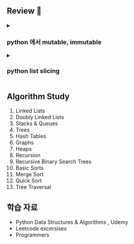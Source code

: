 ## Review 🌷

<details>
    <summary><h3>python 에서 mutable, immutable</h3></summary>

```python
grid = [1, 2, 3]

def function(grid):
    visited = [0] * len(grid)
    visit = 1

    def nested_function():
        visited[0] = 1
        visit += 1

    nested_function()
    return visit, visited
```
위의 함수를 실행하면 `UnboundLocalError: local variable 'visit' referenced before assignment` 에러가 뜹니다. list 타입인 visited 는 변경 가능한데, 왜 visit 는 nested function 에서 접근해서 수정할 수 없을까요? 

객체의 Mutable / Immutable 과 Scope 에 대해 정확히 구분해야 합니다. 

#### Mutable vs. Immutable 

- **Mutable** : list, dictionary, set 는 생성 후 변경할 수 있습니다. mutable object 를 수정하면 오브젝트 자체를 변경하는 것입니다.
- **Immutable** : integer, float, string, tuple 은 생성 후 변경할 수 없습니다. 수정 시에 원본 객체를 수정하는 것이 아니라 새로운 오브젝트가 만들어집니다. 

#### Scope

- **Nested Function Scopes** : 함수를 함수 내부에 정의하면, 안에 있는 함수는 바깥 함수에 정의되어 있는 변수들에 접근할 수 있습니다. 접근은 가능하지만 수정은 불가능합니다. 

위의 예시에서, `visited` 는 리스트 이며, **mutable** 오브젝트입니다. nested_function() 안에 있는 `visited[0] = 1` 는 리스트를 수정합니다. 중요한 점은 리스트를 수정한다는 것은, 리스트는 mutable 오브젝트이므로 리스트 오브젝트 자체를 수정하는 것이 아니라, 오브젝트는 그대로 두고 '값'만 수정하는 것이기 때문에 visited 는 수정할 수 있습니다. 

`visit += 1` 는 `visit` 에 1을 더함으로써 값을 수정하고자 합니다. 하지만 `visit` 변수는 integer 로, **immutable** 오브젝트입니다. 파이썬은 integer 를 수정할 때, 새로운 값을 가지는 새로운 오브젝트를 생성합니다. 따라서 새로운 로컬 변수 `visit` 를 생성하려 하는데, 이 로컬 변수 `visit` 가 할당되지 않았으므로 `UnboundLocalError`가 발생합니다. 

이 문제를 해하려면, 아래와 같이 수정하면 visit 를 nested_function 에서도 접근하여 수정할 수 있습니다. `nonlocal visit` 를 선언해줌으로써, nested_function 안에서 새로운 `visit` 변수를 생성하는 것이 아니라, 바깥에 있는 visit 를 나타내는 것이라고 알려줄 수 있습니다. 

```python
def solution(grid):
    visited = [0] * len(grid)
    visit = 1

    def sub_function():
        nonlocal visit
        visited[0] = 1
        visit += 1

    sub_function()
    return visit, visited
```

</details>

<details>
    <summary><h3>python list slicing</h3></summary>

```python
nums = [0, 1, 2, 3, 4, 5, 6, 7]
print(nums[2:]) # [2, 3, 4, 5, 6, 7]
print(nums[-2:]) # [6, 7] (뒤에서 2번째 인덱스 이상)
print(nums[:2]) # [0, 1] (앞에서 2번째 인덱스 미만)
print(nums[:-2]) # [0, 1, 2, 3, 4, 5] (뒤에서 2번째 인덱스 미만)
print(nums[1:5:3]) # [1, 4] (인덱스1 이상 5미만 중 간격 3)
print(nums[::-1]) # [7, 6, 5, 4, 3, 2, 1, 0] (거꾸로 뒤집기)
print(nums[::-2]) # [7, 5, 3, 1] (뒤집는데 간격 2)
 

# nums rotate by k
k = 2
nums[:] = nums[-k:] + nums[:-k]
print(nums) # [6, 7, 0, 1, 2, 3, 4, 5]
```


</details>


## Algorithm Study 
1. Linked Lists
2. Doubly Linked Lists
3. Stacks & Queues
4. Trees
5. Hash Tables
6. Graphs
7. Heaps
8. Recursion
9. Recursive Binary Search Trees
10. Basic Sorts
11. Merge Sort
12. Quick Sort
13. Tree Traversal

## 학습 자료
- Python Data Structures & Algorithms , Udemy
- Leetcode excersises 
- Programmers